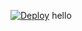 [![Deploy](https://www.herokucdn.com/deploy/button.png)](https://heroku.com/deploy?template=https://github.com/jpatel531/whos_in)
hello
